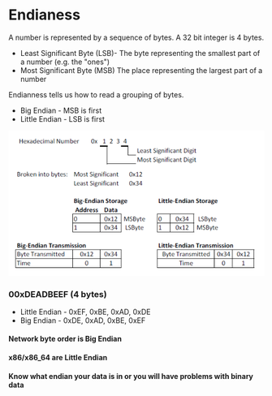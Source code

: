 # **Endianess**

A number is represented by a sequence of bytes. A 32 bit integer is 4 bytes.

* Least Significant Byte \(LSB\)- The byte representing the smallest part of a number \(e.g. the "ones"\)
* Most Significant Byte \(MSB\) The place representing the largest part of a number

Endianness tells us how to read a grouping of bytes.

* Big Endian - MSB is first
* Little Endian - LSB is first

![](/assets/Endianness_example.png)

### **00xDEADBEEF \(4 bytes\)**

* Little Endian - 0xEF, 0xBE, 0xAD, 0xDE
* Big Endian - 0xDE, 0xAD, 0xBE, 0xEF

#### Network byte order is Big Endian

#### x86/x86\_64 are Little Endian

#### Know what endian your data is in or you will have problems with binary data



